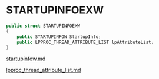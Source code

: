 # STARTUPINFOEXW

```csharp
public struct STARTUPINFOEXW
{
    public STARTUPINFOW StartupInfo;
    public LPPROC_THREAD_ATTRIBUTE_LIST lpAttributeList;
}
```

[startupinfow.md](startupinfow.md "mention")

[lpproc\_thread\_attribute\_list.md](lpproc\_thread\_attribute\_list.md "mention")
